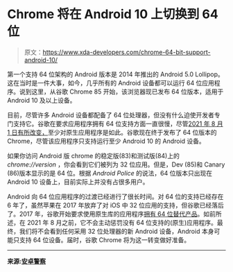 # Chrome 将在 Android 10 上切换到 64 位

> 原文：<https://www.xda-developers.com/chrome-64-bit-support-android-10/>

第一个支持 64 位架构的 Android 版本是 2014 年推出的 Android 5.0 Lollipop。这在当时是一件大事，如今，几乎所有的 Android 设备都可以运行 64 位应用程序。说到这里，从谷歌 Chrome 85 开始，该浏览器现已发布 64 位版本，适用于 Android 10 及以上设备。

目前，尽管许多 Android 设备都配备了 64 位处理器，但没有什么迫使开发者专门支持它。谷歌在要求应用程序拥有 64 位支持方面一直很慢，尽管[2021 年 8 月 1 日有所改变，](https://www.xda-developers.com/google-play-stop-serving-native-apps-without-64-bit-cpu-support/)至少对原生应用程序是如此。谷歌现在终于发布了 64 位版本的 Chrome，尽管该应用程序只支持运行至少 Android 10 的 Android 设备。

如果你访问 Android 版 chrome 的稳定版(83)和测试版(84)上的 *chrome://version* ，你会看到它们被列为 32 位应用。但是，Dev (85)和 Canary (86)版本显示的是 64 位。根据 *Android Police* 的说法，64 位版本只出现在 Android 10 设备上，目前实际上并没有占很多用户。

Android 向 64 位应用程序的过渡已经进行了很长时间。对 64 位的支持已经存在 6 年了，虽然苹果在 2017 年放弃了对 iOS 中 32 位应用的支持，但谷歌已经落后了。2017 年，谷歌开始要求使用原生库的应用程序[拥有 64 位替代产品](https://www.xda-developers.com/play-store-updated-requirements-api-level-64-bit/)。如前所述，在 2021 年 8 月之前，它不会主动惩罚没有 64 位支持的(原生)应用程序。最终，我们将不会看到任何采用 32 位处理器的新 Android 设备，Android 本身可能只支持 64 位设备。届时，谷歌 Chrome 将为这一转变做好准备。

* * *

**来源:[安卓警察](https://www.androidpolice.com/2020/07/03/chrome-for-android-is-finally-going-64-bit/)**